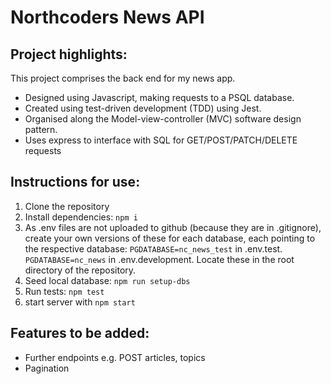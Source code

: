 # Northcoders News API

## Project highlights:

This project comprises the back end for my news app.

- Designed using Javascript, making requests to a PSQL database.
- Created using test-driven development (TDD) using Jest.
- Organised along the Model-view-controller (MVC) software design pattern.
- Uses express to interface with SQL for GET/POST/PATCH/DELETE requests

## Instructions for use:

1. Clone the repository
2. Install dependencies: `npm i`
3. As .env files are not uploaded to github (because they are in .gitignore), create your own versions of these for each database, each pointing to the respective database:
`PGDATABASE=nc_news_test` in .env.test.
`PGDATABASE=nc_news` in .env.development.
Locate these in the root directory of the repository.
6. Seed local database: `npm run setup-dbs`
7. Run tests: `npm test`
8. start server with `npm start`

## Features to be added:
- Further endpoints e.g. POST articles, topics
- Pagination
